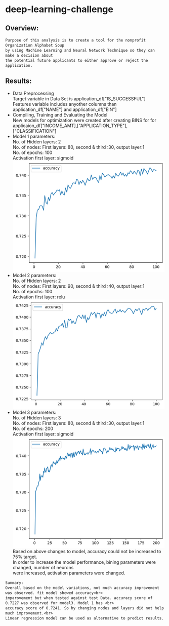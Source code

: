 # deep-learning-challenge
## Overview:
    Purpose of this analysis is to create a tool for the nonprofit Organization Alphabet Soup
    by using Machine Learning and Neural Network Technique so they can make a decision about
    the potential future applicants to either approve or reject the application.
## Results:
<ul>
  <li>Data Preprocessing</li>
      Target variable in Data Set is application_df["IS_SUCCESSFUL"]<br>
      Features variable includes anyother columns than application_df["NAME"] and application_df["EIN"]<br>
  <li>Compiling, Training and Evaluating the Model</li>
      New models for optimization were created after creating BINS for for applicaion_df["INCOME_AMT],["APPLICATION_TYPE"],["CLASSIFICATION"]<br>
      <li>Model 1 parameters:</li>
          No. of Hidden layers: 2<br>
          No. of nodes: First layers: 80, second & third :30, output layer:1<br>
          No. of epochs: 100<br>
          Activation first layer: sigmoid<br> 
    <img src="https://github.com/muhkashiff/deep-learning-challenge/blob/main/image1.png" alt="model1"/><br>
      <li>Model 2 parameters:</li>
          No. of Hidden layers: 2<br>
          No. of nodes: First layers: 90, second & third :40, output layer:1<br>
          No. of epochs: 100<br>
          Activation first layer: relu<br>
    <img src="https://github.com/muhkashiff/deep-learning-challenge/blob/main/image2.png" alt="model2"/><br>
      <li>Model 3 parameters:</li>
          No. of Hidden layers: 3<br>
          No. of nodes: First layers: 80, second & third :30, output layer:1<br>
          No. of epochs: 200<br>
          Activation first layer: sigmoid<br>
    <img src="https://github.com/muhkashiff/deep-learning-challenge/blob/main/image3.png" alt="model3"/><br>
    Based on above changes to model, accuracy could not be increased to 75% target.<br>
    In order to increase the model performance, bining parameters were changed, number of neurons<br>
    were increased, activation parameters were changed.<br></ul>
    
    Summary:
    Overall based on the model variations, not much accuracy improvement was observed. fit model showed accuracy<br>
    imparovement but when tested against test Data. accuracy score of 0.7227 was observed for model3. Model 1 has <br>
    accuracy score of 0.7241. So by changing nodes and layers did not help much improvement.<br>
    Linear regression model can be used as alternative to predict results.

    
